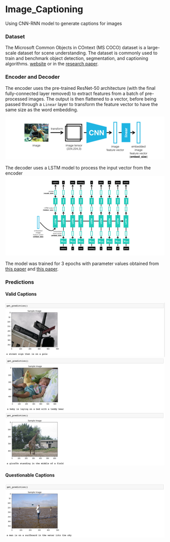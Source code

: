 # Image_Captioning
Using CNN-RNN model to generate captions for images

### Dataset
The Microsoft Common Objects in COntext (MS COCO) dataset is a large-scale dataset for scene understanding. The dataset is commonly used to train and benchmark object detection, segmentation, and captioning algorithms. [website](http://cocodataset.org/#home) or in the [research paper](https://arxiv.org/pdf/1405.0312.pdf).

### Encoder and Decoder
The encoder uses the pre-trained ResNet-50 architecture (with the final fully-connected layer removed) to extract features from a batch of pre-processed images.  The output is then flattened to a vector, before being passed through a `Linear` layer to transform the feature vector to have the same size as the word embedding.

![Encoder](images/encoder.png)

The decoder uses a LSTM model to process the input vector from the encoder
![Decoder](images/decoder.png)

The model was trained for 3 epochs with parameter values obtained from [this paper](https://arxiv.org/pdf/1502.03044.pdf) and [this paper](https://arxiv.org/pdf/1411.4555.pdf). 

### Predictions
#### Valid Captions
![img1](images/img1.png)
![img2](images/img2.png)
![img3](images/img3.png)
#### Questionable Captions
![img4](images/img4.png)
